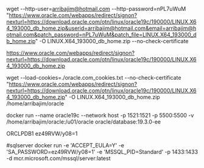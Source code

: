 wget --http-user=arribajim@hotmail.com --http-password=nPL7uWuM  "https://www.oracle.com/webapps/redirect/signon?nexturl=https://download.oracle.com/otn/linux/oracle19c/190000/LINUX.X64_193000_db_home.zip&userid=arribajim@hotmail.com&email=arribajim@hotmail.com&patch_password=nPL7uWuM&patch_file=LINUX.X64_193000_db_home.zip" -O LINUX.X64_193000_db_home.zip --no-check-certificate


https://www.oracle.com/webapps/redirect/signon?nexturl=https://download.oracle.com/otn/linux/oracle19c/190000/LINUX.X64_193000_db_home.zip


wget --load-cookies=./oracle.com_cookies.txt --no-check-certificate "https://www.oracle.com/webapps/redirect/signon?nexturl=https://download.oracle.com/otn/linux/oracle19c/190000/LINUX.X64_193000_db_home.zip" -O LINUX.X64_193000_db_home.zip
/home/arribajim/oracle

docker  run --name oracle19c --network host -p 1521:1521 -p 5500:5500 -v /home/arribajim/oracle:/u01/oracle oracle/database:19.3.0-ee

ORCLPDB1
ez49RVW/y08=1

#sqlserver
docker run -e 'ACCEPT_EULA=Y' -e 'SA_PASSWORD=ez49RVW/y08=1' -e 'MSSQL_PID=Standard' -p 1433:1433 -d mcr.microsoft.com/mssql/server:latest

